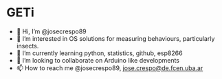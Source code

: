 # GETi
- 👋 Hi, I’m @josecrespo89
- 👀 I’m interested in OS solutions for measuring behaviours, particularly insects.
- 🌱 I’m currently learning python, statistics, github, esp8266
- 💞️ I’m looking to collaborate on Arduino like developments
- 📫 How to reach me @josecrespo89, jose.crespo@de.fcen.uba.ar

<!---
josecrespo89/josecrespo89 is a ✨ special ✨ repository because its `README.md` (this file) appears on your GitHub profile.
You can click the Preview link to take a look at your changes.
--->
